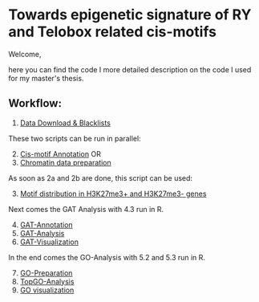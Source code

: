 # Towards epigenetic signature of RY and Telobox related cis-motifs 

Welcome,

here you can find the code I more detailed description on the code I used for my master's thesis.


## Workflow:

1. [Data Download & Blacklists](/1.Data_Download_Blacklists.bash)

These two scripts can be run in parallel:

2. [Cis-motif Annotation](/2a.Cis-motif_data_preparation.bash)  OR
2. [Chromatin data preparation](/2b.Chromatin_data_preparation.sh)

As soon as 2a and 2b are done, this script can be used:

3. [Motif distribution in H3K27me3+ and H3K27me3- genes](/3.Motif_distribution_in_H3K27me3+_and_H3K27me3-_genes.sh)

Next comes the GAT Analysis with 4.3 run in R.

4. [GAT-Annotation](/11_GAT_Annotation.sh)
5. [GAT-Analysis](/12_GAT.sh)
6. [GAT-Visualization](/)

In the end comes the GO-Analysis with 5.2 and 5.3 run in R.

7. [GO-Preparation](/)
8. [TopGO-Analysis](/)
9. [GO visualization](/)
